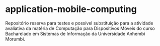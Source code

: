 # application-mobile-computing
Repositório reserva para testes e possível substituição para a atividade avaliativa da matéria de Computação para Dispositivos Móveis do curso Bacharelado em Sistemas de Informação da Universidade Anhembi Morumbi.
